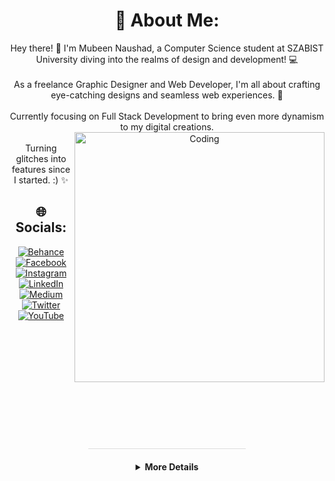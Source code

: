<div style="text-align: center;">

# 💫 About Me:
Hey there! 👋 I'm Mubeen Naushad, a Computer Science student at SZABIST University diving into the realms of design and development! 💻<br><br>As a freelance Graphic Designer and Web Developer, I'm all about crafting eye-catching designs and seamless web experiences. 🚀<br><br>Currently focusing on Full Stack Development to bring even more dynamism to my digital creations.<br><img align="right" alt="Coding" width="400" src="https://s5.gifyu.com/images/Sjprp.gif"><br>Turning glitches into features since I started. :) ✨<br>

## 🌐 Socials:
[![Behance](https://img.shields.io/badge/Behance-1769ff?logo=behance&logoColor=white)](https://behance.net/mubeennaushad) [![Facebook](https://img.shields.io/badge/Facebook-%231877F2.svg?logo=Facebook&logoColor=white)](https://facebook.com/MubeenNaushad) [![Instagram](https://img.shields.io/badge/Instagram-%23E4405F.svg?logo=Instagram&logoColor=white)](https://instagram.com/mubeenalyy_) [![LinkedIn](https://img.shields.io/badge/LinkedIn-%230077B5.svg?logo=linkedin&logoColor=white)](https://linkedin.com/in/mubeen-naushad) [![Medium](https://img.shields.io/badge/Medium-12100E?logo=medium&logoColor=white)](https://medium.com/@mubeennaushad) [![Twitter](https://img.shields.io/badge/Twitter-%231DA1F2.svg?logo=Twitter&logoColor=white)](https://twitter.com/MubeenNaushad) [![YouTube](https://img.shields.io/badge/YouTube-%23FF0000.svg?logo=YouTube&logoColor=white)](https://www.youtube.com/channel/UCRqFd0wtmfszhQbMnfSscXA) 
<br> <br>

<br ><br > <br ><br ><br ><br ><br ><br ><br >
<div id="detailsSection" align="center">
<hr style="width: 50%; margin: 20px 0; background-color: #ddd; height: 1px; border: none;">
<details>

  <summary><b>More Details</b></summary>
  


# 📊 GitHub Stats:
<!-- <img src="https://github-readme-stats.vercel.app/api?username=MubeenNaushad&theme=monokai&hide_border=false&include_all_commits=false&count_private=false" /><br/> -->
<img src="https://github-readme-streak-stats.herokuapp.com/?user=MubeenNaushad&theme=monokai&hide_border=false" /><br/>
<img src="https://github-readme-stats.vercel.app/api/top-langs/?username=MubeenNaushad&theme=monokai&hide_border=false&include_all_commits=false&count_private=false&layout=compact" />

## 🏆 GitHub Trophies
<img src="https://github-profile-trophy.vercel.app/?username=MubeenNaushad&theme=monokai&no-frame=false&no-bg=false&margin-w=4" />

<!-- ### 🔝 Top Contributed Repo
<img src="https://github-contributor-stats.vercel.app/api?username=MubeenNaushad&limit=5&theme=monokai&combine_all_yearly_contributions=true" />
-->

---
[![](https://visitcount.itsvg.in/api?id=MubeenNaushad&icon=2&color=9)](https://visitcount.itsvg.in)
</div>
</details>
</div>
